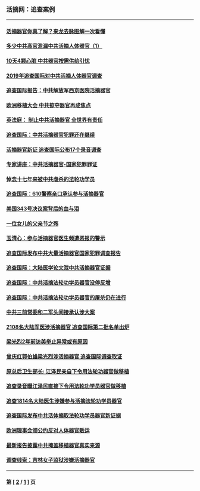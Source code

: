 ### 活摘网：追查案例
---
#### [活摘器官你真了解？来龙去脉图解一次看懂](../../pages/nf5880/n13013820.md?08300430) 
#### [多少中共高官泄漏中共活摘人体器官（1）](../../pages/nf5880/n12671234.md?08300430) 
#### [10天4颗心脏 中共器官按需供给引忧](../../pages/nf5880/n12326366.md?08300430) 
#### [2019年追查国际对中共活摘人体器官调查](../../pages/nf5880/n11917733.md?08300430) 
#### [追查国际报告：中共解放军西京医院活摘器官](../../pages/nf5880/n11838359.md?08300430) 
#### [欧洲移植大会 中共掠夺器官再成焦点](../../pages/nf5880/n11538883.md?08300430) 
#### [英法庭： 制止中共活摘器官 全世界有责任](../../pages/nf5880/n11330691.md?08300430) 
#### [追查国际：中共活摘器官犯罪还在继续](../../pages/nf5880/n11218301.md?08300430) 
#### [活摘器官新证 追查国际公布17个录音调查](../../pages/nf5880/n10897744.md?08300430) 
#### [专家讲座：中共活摘器官-国家犯罪罪证](../../pages/nf5880/n8828153.md?08300430) 
#### [悼念十七年来被中共虐杀的法轮功学员](../../pages/nf5880/n8124823.md?08300430) 
#### [追查国际：610警察亲口承认参与活摘器官](../../pages/nf5880/n8109067.md?08300430) 
#### [美国343号决议案背后的血与泪](../../pages/nf5880/n8020684.md?08300430) 
#### [一位女儿的父亲节之殇](../../pages/nf5880/n8014122.md?08300430) 
#### [玉清心：参与活摘器官医生频遭恶报的警示](../../pages/nf5880/n4637546.md?08300430) 
#### [追查国际发布中共大量活摘器官国家犯罪调查报告](../../pages/nf5880/n4613428.md?08300430) 
#### [追查国际：大陆医学论文泄中共活摘器官证据](../../pages/nf5880/n4608794.md?08300430) 
#### [追查国际：中共活摘法轮功学员器官没停反增](../../pages/nf5880/n4584075.md?08300430) 
#### [追查国际：中共活摘法轮功学员器官的屠杀仍在进行](../../pages/nf5880/n4299154.md?08300430) 
#### [中共三前常委和二军头间接承认涉大案](../../pages/nf5880/n4286244.md?08300430) 
#### [2108名大陆军医涉活摘器官 追查国际第二批名单出炉](../../pages/nf5880/n4284769.md?08300430) 
#### [梁光烈2年前访美举止异常或有原因](../../pages/nf5880/n4279686.md?08300430) 
#### [曾庆红郭伯雄梁光烈涉活摘器官 追查国际调查取证](../../pages/nf5880/n4278462.md?08300430) 
#### [原总后卫生部长: 江泽民亲自下令用法轮功器官做移植](../../pages/nf5880/n4263864.md?08300430) 
#### [追查录音曝江泽民直接下令用法轮功学员器官做移植](../../pages/nf5880/n4261268.md?08300430) 
#### [追查1814名大陆医生涉嫌参与活摘法轮功学员器官](../../pages/nf5880/n4259055.md?08300430) 
#### [追查国际发布中共活体摘取法轮功学员器官新证据](../../pages/nf5880/n4258255.md?08300430) 
#### [欧洲理事会颁公约反对人体器官贩运](../../pages/nf5880/n4206955.md?08300430) 
#### [最新报告披露中共掩盖移植器官真实来源](../../pages/nf5880/n4140084.md?08300430) 
#### [调查线索：吉林女子监狱涉嫌活摘器官](../../pages/nf5880/n4044366.md?08300430) 

---
#### 第 [ [2](./2.md?08300430) / [1](./1.md?08300430) ] 页

